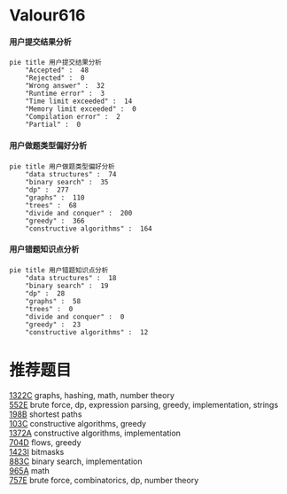 # Valour616

<!-- tabs:start -->



#### **用户提交结果分析**

```mermaid
pie title 用户提交结果分析
    "Accepted" :  48
    "Rejected" :  0
    "Wrong answer" :  32
    "Runtime error" :  3
    "Time limit exceeded" :  14
    "Memory limit exceeded" :  0
    "Compilation error" :  2
    "Partial" :  0
```

#### **用户做题类型偏好分析**

```mermaid
pie title 用户做题类型偏好分析
    "data structures" :  74
    "binary search" :  35
    "dp" :  277
    "graphs" :  110
    "trees" :  68
    "divide and conquer" :  200
    "greedy" :  366
    "constructive algorithms" :  164
```
#### **用户错题知识点分析**

```mermaid
pie title 用户错题知识点分析
    "data structures" :  18
    "binary search" :  19
    "dp" :  28
    "graphs" :  58
    "trees" :  0
    "divide and conquer" :  0
    "greedy" :  23
    "constructive algorithms" :  12
```



<!-- tabs:end -->
# 推荐题目
[1322C](https://codeforces.com/contest/1322/problem/C)		graphs,
                        hashing,
                        math,
                        number theory		  
[552E](https://codeforces.com/contest/552/problem/E)		brute force,
                        dp,
                        expression parsing,
                        greedy,
                        implementation,
                        strings		  
[198B](https://codeforces.com/contest/198/problem/B)		shortest paths		  
[103C](https://codeforces.com/contest/103/problem/C)		constructive algorithms,
                        greedy		  
[1372A](https://codeforces.com/contest/1372/problem/A)		constructive algorithms,
                        implementation		  
[704D](https://codeforces.com/contest/704/problem/D)		flows,
                        greedy		  
[1423I](https://codeforces.com/contest/1423/problem/I)		bitmasks		  
[883C](https://codeforces.com/contest/883/problem/C)		binary search,
                        implementation		  
[965A](https://codeforces.com/contest/965/problem/A)		math		  
[757E](https://codeforces.com/contest/757/problem/E)		brute force,
                        combinatorics,
                        dp,
                        number theory		  

